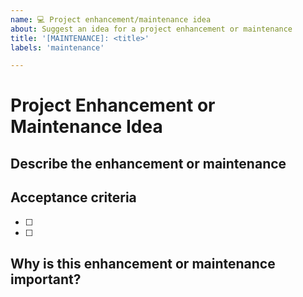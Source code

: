 ```yaml
---
name: 💻 Project enhancement/maintenance idea
about: Suggest an idea for a project enhancement or maintenance
title: '[MAINTENANCE]: <title>'
labels: 'maintenance'

---
```


<!--
  Project enhancements or maintenance don't necessarily add any benefit to the consuming projects, but they are focused on improving maintenance or DX within the package itself.
-->

# Project Enhancement or Maintenance Idea

## Describe the enhancement or maintenance
<!--
  A clear and concise description of what the enhancement or maintenance is.
  Back up your point with trusted links if you can.
  Provide screenshots if necessary.
-->

## Acceptance criteria
<!--
  Provide a bullet-pointed list of acceptance criteria.
-->
- [ ] 
- [ ] 


## Why is this enhancement or maintenance important?
<!--
  This helps us decide the priority order of issues.
-->
